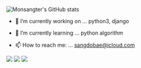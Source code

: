 ![Monsangter's GitHub stats](https://github-readme-stats.vercel.app/api?username=Monsangter&show_icons=true&theme=radical)

- 🔭 I’m currently working on ...
  python3, django

- 🌱 I’m currently learning ...
  python algorithm
  
- 📫 How to reach me: ...
  sangdobae@icloud.com

<div>
<img src="https://img.shields.io/badge/django-FFFFFF?style=for-the-badge&logo=#092E20&logoColor=000000"/>
<img src="https://img.shields.io/badge/html-FFFFFF?style=for-the-badge&logo=##E34F26&logoColor=000000"/>
<img src="https://img.shields.io/badge/css-FFFFFF?style=for-the-badge&logo=#1572B6&logoColor=000000"/>
</div>
<!--
**Monsangter/Monsangter** is a ✨ _special_ ✨ repository because its `README.md` (this file) appears on your GitHub profile.

Here are some ideas to get you started:

- 🔭 I’m currently working on ...
  python3, django

- 🌱 I’m currently learning ...
  python algorithm

- 👯 I’m looking to collaborate on ...

- 🤔 I’m looking for help with ...

- 💬 Ask me about ...

- 📫 How to reach me: ...
  sangdobae@icloud.com

- 😄 Pronouns: ...

- ⚡ Fun fact: ...

-->

